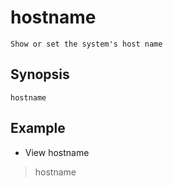 # hostname

    Show or set the system's host name

## Synopsis

`hostname`

## Example

* View hostname

> hostname
